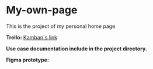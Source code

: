 # My-own-page
This is the project of my personal home page

**Trello:**
<a href="https://trello.com/b/dg3rQCuh/my-own-home-page">Kamban`s link</a>

**Use case documentation include in the project directory.**

**Figma prototype:**
<a src="https://www.figma.com/embed?embed_host=share&url=https%3A%2F%2Fwww.figma.com%2Ffile%2F7cSwZ5EX6OqEmULFwQoHE3%2FUntitled%3Fnode-id%3D0%253A1%26t%3DZrIPobS3IpT4Qz2s-1" allowfullscreen></a>
